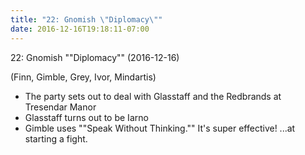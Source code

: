 ```yaml
---
title: "22: Gnomish \"Diplomacy\""
date: 2016-12-16T19:18:11-07:00
---
```


22: Gnomish ""Diplomacy"" (2016-12-16)

(Finn, Gimble, Grey, Ivor, Mindartis)

- The party sets out to deal with Glasstaff and the Redbrands at Tresendar Manor
- Glasstaff turns out to be Iarno
- Gimble uses ""Speak Without Thinking."" It's super effective! ...at starting a fight.
